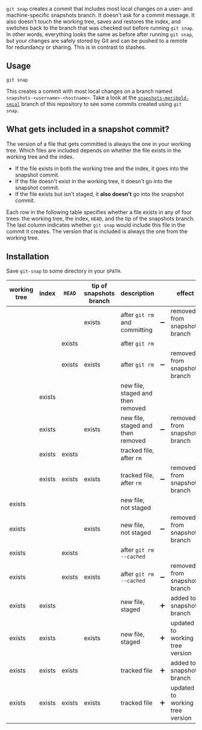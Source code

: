 `git snap` creates a commit that includes most local changes on a user- and
machine-specific snapshots branch.  It doesn't ask for a commit message.  It also doesn't
touch the working tree, saves and restores the index, and switches back to the branch that
was checked out before running `git snap`.  In other words, everything looks the same as
before after running `git snap`, but your changes are safely stored by Git and can be
pushed to a remote for redundancy or sharing.  This is in contrast to stashes.

## Usage

    git snap

This creates a commit with most local changes on a branch named
`snapshots-<username>-<hostname>`.  Take a look at the [`snapshots-meribold-smial`][1]
branch of this repository to see some commits created using `git snap`.

## What gets included in a snapshot commit?

The version of a file that gets committed is always the one in your working tree.  Which
files are included depends on whether the file exists in the working tree and the index.

*   If the file exists in both the working tree and the index, it goes into the snapshot
    commit.
*   If the file doesn't exist in the working tree, it doesn't go into the snapshot commit.
*   If the file exists but isn't staged, it **also doesn't** go into the snapshot commit.

Each row in the following table specifies whether a file exists in any of four trees: the
working tree, the index, `HEAD`, and the tip of the snapshots branch.  The last column
indicates whether `git snap` would include this file in the commit it creates.  The
version that is included is always the one from the working tree.

## Installation

Save `git-snap` to some directory in your `$PATH`.

| working tree | index  | `HEAD` | tip of snapshots branch | description                       |                    | effect                          |
|--------------|--------|--------|-------------------------|-----------------------------------|--------------------|---------------------------------|
|              |        |        | exists                  | after `git rm` and committing     | :heavy_minus_sign: | removed from snapshots branch   |
|              |        | exists |                         | after `git rm`                    |                    |                                 |
|              |        | exists | exists                  | after `git rm`                    | :heavy_minus_sign: | removed from snapshots branch   |
|              | exists |        |                         | new file, staged and then removed |                    |                                 |
|              | exists |        | exists                  | new file, staged and then removed | :heavy_minus_sign: | removed from snapshots branch   |
|              | exists | exists |                         | tracked file, after `rm`          |                    |                                 |
|              | exists | exists | exists                  | tracked file, after `rm`          | :heavy_minus_sign: | removed from snapshots branch   |
| exists       |        |        |                         | new file, not staged              |                    |                                 |
| exists       |        |        | exists                  | new file, not staged              | :heavy_minus_sign: | removed from snapshots branch   |
| exists       |        | exists |                         | after `git rm --cached`           |                    |                                 |
| exists       |        | exists | exists                  | after `git rm --cached`           | :heavy_minus_sign: | removed from snapshots branch   |
| exists       | exists |        |                         | new file, staged                  | :heavy_plus_sign:  | added to snapshots branch       |
| exists       | exists |        | exists                  | new file, staged                  | :heavy_plus_sign:  | updated to working tree version |
| exists       | exists | exists |                         | tracked file                      | :heavy_plus_sign:  | added to snapshots branch       |
| exists       | exists | exists | exists                  | tracked file                      | :heavy_plus_sign:  | updated to working tree version |

[1]: https://github.com/meribold/git-snap/commits/snapshots-meribold-smial
